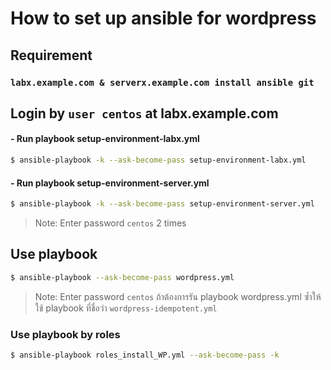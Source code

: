 # How to set up ansible for wordpress

## Requirement
### `labx.example.com & serverx.example.com install ansible git`

## Login by `user centos` at labx.example.com

#### - Run playbook setup-environment-labx.yml
``` bash
$ ansible-playbook -k --ask-become-pass setup-environment-labx.yml
```
#### - Run playbook setup-environment-server.yml
``` bash
$ ansible-playbook -k --ask-become-pass setup-environment-server.yml
```
> Note: Enter password `centos` 2 times

## Use playbook 
``` bash
$ ansible-playbook --ask-become-pass wordpress.yml
```
> Note: Enter password `centos` ถ้าต้องการรัน playbook wordpress.yml ซ้ำให้ใช้ playbook ที่ชื่อว่า `wordpress-idempotent.yml`

### Use playbook by roles
```bash
$ ansible-playbook roles_install_WP.yml --ask-become-pass -k
```

